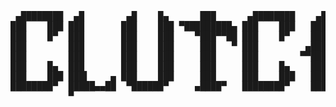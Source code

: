 <pre>
 ▄████████  ▄█        ▄█    █▄      ███      ▄████████    ▄█    █▄    
███    ███ ███       ███    ███ ▀█████████▄ ███    ███   ███    ███   
███    █▀  ███       ███    ███    ▀███▀▀██ ███    █▀    ███    ███   
███        ███       ███    ███     ███   ▀ ███         ▄███▄▄▄▄███▄▄ 
███        ███       ███    ███     ███     ███        ▀▀███▀▀▀▀███▀  
███    █▄  ███       ███    ███     ███     ███    █▄    ███    ███   
███    ███ ███▌    ▄ ███    ███     ███     ███    ███   ███    ███   
████████▀  █████▄▄██  ▀██████▀     ▄████▀   ████████▀    ███    █▀    
           ▀                                                          


</pre>

